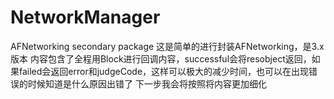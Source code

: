 # NetworkManager
 AFNetworking   secondary package
这是简单的进行封装AFNetworking，是3.x版本
内容包含了全程用Block进行回调内容，successful会将resobject返回，如果failed会返回error和judgeCode，这样可以极大的减少时间，也可以在出现错误的时候知道是什么原因出错了
下一步我会将按照将内容更加细化
